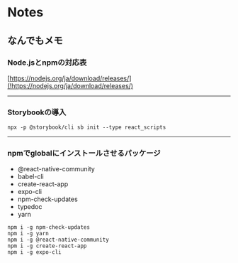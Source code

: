 # Notes

## なんでもメモ

### Node.jsとnpmの対応表

[https://nodejs.org/ja/download/releases/](!https://nodejs.org/ja/download/releases/)

---

### Storybookの導入

```console
npx -p @storybook/cli sb init --type react_scripts
```

---

### npmでglobalにインストールさせるパッケージ

- @react-native-community
- babel-cli
- create-react-app
- expo-cli
- npm-check-updates
- typedoc
- yarn

```console
npm i -g npm-check-updates
npm i -g yarn
npm i -g @react-native-community
npm i -g create-react-app
npm i -g expo-cli
```

